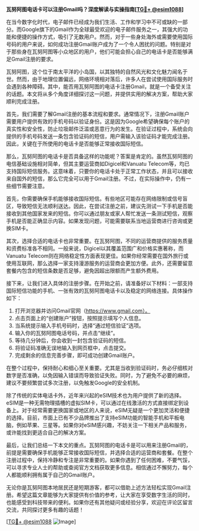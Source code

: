 **瓦努阿图电话卡可以注册Gmail吗？深度解读与实操指南[[TG💪+ @esim1088](https://t.me/s/esim1088)]**

在当今数字化时代，电子邮件已经成为我们生活、工作和学习中不可或缺的一部分。而Google旗下的Gmail作为全球最受欢迎的电子邮件服务之一，其强大的功能和便捷的操作方式，吸引了无数用户。然而，对于一些身处海外或需要使用国际号码的用户来说，如何成功注册Gmail账户成为了一个令人困扰的问题。特别是对于那些身在瓦努阿图等小众地区的用户，他们可能会担心自己的电话卡是否能够满足Gmail注册的要求。

瓦努阿图，这个位于南太平洋的小岛国，以其独特的自然风光和文化魅力闻名于世。然而，由于地理位置偏远，网络环境相对落后，许多人在尝试使用国际服务时会遇到各种障碍。其中，能否用瓦努阿图的电话卡注册Gmail，就是一个备受关注的话题。本文将从多个角度详细探讨这一问题，并提供实用的解决方案，帮助大家顺利完成注册。

首先，我们需要了解Gmail注册的基本流程和要求。通常情况下，注册Gmail账户需要用户提供有效的手机号码以验证身份。这是因为Google希望确保每个账户的真实性和安全性，防止垃圾邮件泛滥或恶意行为的发生。在验证过程中，系统会向提供的手机号码发送一条包含验证码的短信，用户需输入该验证码才能完成注册。因此，关键在于所使用的电话卡是否能够正常接收国际短信。

那么，瓦努阿图的电话卡是否具备这样的功能呢？答案是肯定的。虽然瓦努阿图的电信基础设施相对简单，但其主要运营商如Digicel和Vanuatu Telecom等，均已支持国际短信服务。这意味着，只要你的电话卡处于正常工作状态，并且可以接收来自国外的短信，那么它完全可以用于Gmail注册。不过，在实际操作中，仍有一些细节需要注意。

首先，你需要确保手机能够接收国际短信。有些地区可能存在网络限制或信号盲区，导致短信无法顺利送达。因此，在尝试注册之前，建议先测试一下手机是否能接收到其他国家发来的短信。你可以通过朋友或家人帮忙发送一条测试短信，观察手机是否能正确显示内容。如果发现问题，可能需要联系当地运营商进行咨询或更换SIM卡。

其次，选择合适的电话卡也非常重要。在瓦努阿图，不同的运营商提供的服务质量和资费标准各不相同。一般来说，Digicel以其覆盖范围广和价格实惠著称，而Vanuatu Telecom则在网络稳定性方面表现更佳。如果你经常需要在国外旅行或使用互联网，那么选择一家支持漫游服务的运营商会更加方便。此外，还需要留意套餐内包含的短信条数是否足够，避免因超出限额而产生额外费用。

接下来，让我们进入具体的注册步骤。在开始之前，请准备好以下材料：一部支持国际短信功能的手机、一张有效的瓦努阿图电话卡以及稳定的网络连接。具体操作如下：

1. 打开浏览器并访问Gmail官网（https://www.gmail.com）。
2. 点击页面上的“创建账户”按钮，按照提示填写个人信息。
3. 当系统提示输入手机号码时，选择“通过短信验证”选项。
4. 输入你的瓦努阿图电话号码，并点击“继续”。
5. 等待几分钟后，你会收到一封包含验证码的短信。
6. 将验证码准确无误地输入到网页框中，点击提交。
7. 完成剩余的信息完善步骤，即可成功创建Gmail账户。

在整个过程中，保持耐心和细心至关重要。尤其是当收到验证码时，务必仔细核对数字是否准确，以免因输入错误而导致验证失败。同时，为了避免不必要的麻烦，建议不要频繁尝试多次注册，以免触发Google的安全机制。

除了传统的实体电话卡外，近年来兴起的eSIM技术也为用户提供了新的选择。eSIM是一种无需物理插槽的虚拟SIM卡，可以通过在线激活的方式直接绑定到设备上。对于经常需要更换国家或地区的人来说，eSIM无疑是一个更加灵活和便捷的选择。目前，市面上已有不少品牌推出了支持eSIM功能的智能手机和平板电脑，例如苹果、三星等。如果你对eSIM感兴趣，不妨关注一下相关产品和服务，或许能找到更适合自己的解决方案。

最后，让我们总结一下本文的重点。瓦努阿图的电话卡是可以用来注册Gmail的，前提是需要确保手机能够正常接收国际短信，并选择合适的运营商和套餐。在整个注册过程中，保持冷静和专注是非常重要的。如果你遇到了任何困难，不要气馁，可以寻求专业人士的帮助或查阅官方文档获取更多信息。相信通过不懈努力，每个人都能顺利拥有属于自己的Gmail账户。

无论你是瓦努阿图本地居民还是短期游客，都可以借助上述方法轻松实现Gmail注册。希望这篇文章能够为大家提供有价值的参考，让大家在享受数字生活的同时，也能感受到科技带来的便利。如果你还有其他疑问或经验分享，欢迎在评论区留言交流，共同探讨更多有趣的话题！

[[TG💪+ @esim1088](https://t.me/s/esim1088) ![Image](https://i.postimg.cc/4NQfJmqS/Snipaste-2025-05-13-00-14-12.png)]